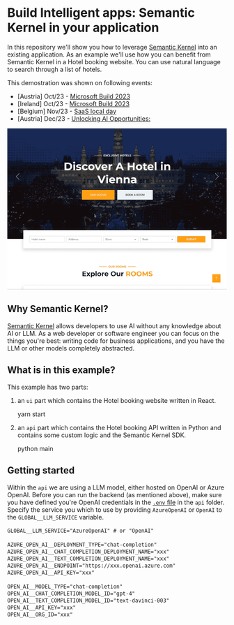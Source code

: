 # Build Intelligent apps: Semantic Kernel in your application

In this repository we'll show you how to leverage [Semantic Kernel](https://github.com/microsoft/semantic-kernel) into an existing application. As an example we'll use how you can benefit from Semantic Kernel in a Hotel booking website. You can use natural language to search through a list of hotels.

This demostration was shown on following events:

- [Austria] Oct/23 - [Microsoft Build 2023](https://pulse.microsoft.com/de-at/transform-de-at/na/fa2-microsoft-build-austria/)
- [Ireland] Oct/23 - [Microsoft Build 2023](https://msevents.microsoft.com/event?id=3755029226)
- [Belgium] Nov/23 - [SaaS local day](https://msevents.microsoft.com/event?id=1131853098)
- [Austria] Dec/23 - [Unlocking AI Opportunities:](https://msevents.microsoft.com/event?id=1236497086)

![Hotel website](./img/hotel-booking-semantic-kernel.gif)

## Why Semantic Kernel?

[Semantic Kernel](https://github.com/microsoft/semantic-kernel) allows developers to use AI without any knowledge about AI or LLM. As a web developer or software engineer you can focus on the things you're best: writing code for business applications, and you have the LLM or other models completely abstracted.

## What is in this example?

This example has two parts:

1. an `ui` part which contains the Hotel booking website written in React.
   
   yarn start
    
2. an `api` part which contains the Hotel booking API written in Python and contains some custom logic and the Semantic Kernel SDK.

    python main

## Getting started

Within the `api` we are using a LLM model, either hosted on OpenAI or Azure OpenAI. Before you can run the backend (as mentioned above), make sure you have defined you're OpenAI credentials in the [`.env` file](https://github.com/Azure-For-Everyone/sk-hotelfiltering/blob/main/api/.env) in the `api` folder. Specify the service you which to use by providing `AzureOpenAI` or `OpenAI` to the `GLOBAL__LLM_SERVICE` variable.

    GLOBAL__LLM_SERVICE="AzureOpenAI" # or "OpenAI"

    AZURE_OPEN_AI__DEPLOYMENT_TYPE="chat-completion"
    AZURE_OPEN_AI__CHAT_COMPLETION_DEPLOYMENT_NAME="xxx"
    AZURE_OPEN_AI__TEXT_COMPLETION_DEPLOYMENT_NAME="xxx"
    AZURE_OPEN_AI__ENDPOINT="https://xxx.openai.azure.com"
    AZURE_OPEN_AI__API_KEY="xxx"

    OPEN_AI__MODEL_TYPE="chat-completion"
    OPEN_AI__CHAT_COMPLETION_MODEL_ID="gpt-4"
    OPEN_AI__TEXT_COMPLETION_MODEL_ID="text-davinci-003"
    OPEN_AI__API_KEY="xxx"
    OPEN_AI__ORG_ID="xxx"